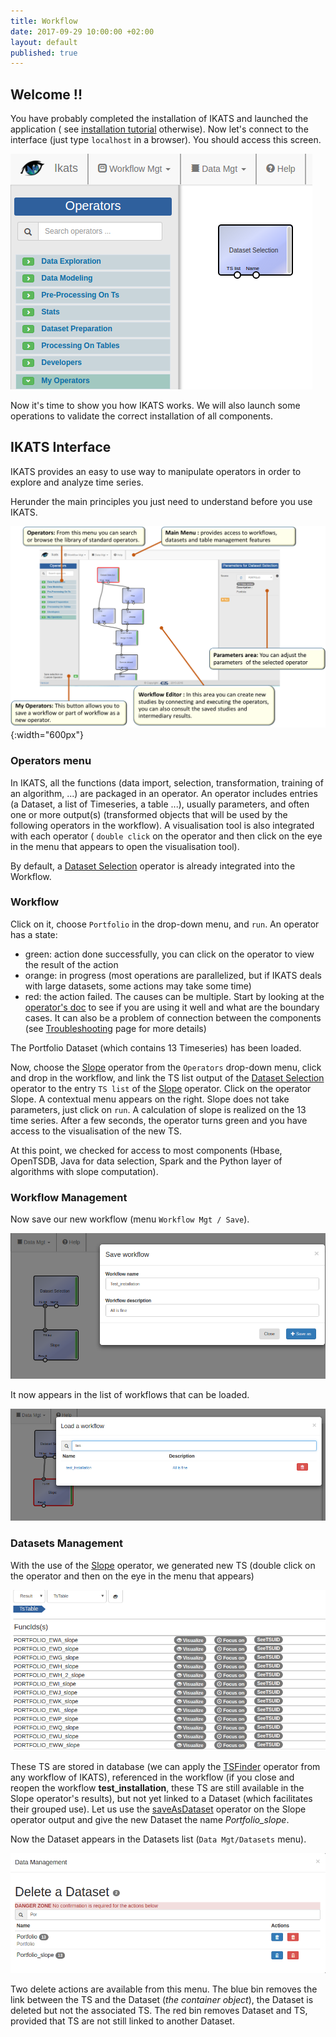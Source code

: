 ```yaml
---
title: Workflow
date: 2017-09-29 10:00:00 +02:00
layout: default
published: true
---
```



Welcome !!
-------------------------
You have probably completed the installation of IKATS and launched the application ( see
  <a href="https://github.com/IKATS/ikats-sandbox">installation tutorial</a> otherwise). Now let's connect to the interface (just type `localhost` in a browser). You should access this screen.

![Texte alternatif](/img/tuto00/DatasetSelection.png "Default screen interface")

Now it's time to show you how IKATS works. We will also launch some operations to validate the correct installation of all components.


## IKATS Interface

IKATS provides an easy to use way to manipulate operators in order to explore and analyze time series.

Herunder the main principles you just need to understand before you use IKATS.

![Texte alternatif](/img/ikats_interface.png "IKATS interface"){:width="600px"}


### Operators menu

In IKATS, all the functions (data import, selection, transformation, training of an algorithm, ...) are packaged in an operator. An operator includes entries (a Dataset, a list of Timeseries, a table ...), usually parameters, and often one or more output(s) (transformed objects that will be used by the following operators in the workflow). A visualisation tool is also integrated with each operator ( `double click` on the operator and then click on the eye in the menu that appears to open the visualisation tool).

By default, a [Dataset Selection](/doc/operators/DatasetSelection.html) operator is already integrated into the Workflow.

### Workflow

Click on it, choose `Portfolio` in the drop-down menu, and `run`.
An operator has a state:
- green: action done successfully, you can click on the operator to view the result of the action
- orange: in progress (most operations are parallelized, but if IKATS deals with large datasets, some actions may take some time)
- red: the action failed. The causes can be multiple. Start by looking at the [operator's doc](/operators.html) to see if you are using it well and what are the boundary cases. It can also be a problem of connection between the components (see [Troubleshooting](https://github.com/IKATS/ikats-sandbox/blob/master/TROUBLESHOOTING.md) page for more details)

The Portfolio Dataset (which contains 13 Timeseries) has been loaded.

Now, choose the [Slope](/doc/operators/slope.html) operator from the `Operators` drop-down menu, click and drop in the workflow, and link the TS list output of the [Dataset Selection](/doc/operators/datasetSelection.html) operator to the entry `TS list` of the [Slope](/doc/operators/slope.html) operator. Click on the operator Slope. A contextual menu appears on the right. Slope does not take parameters, just click on `run`. A calculation of slope is realized on the 13 time series. After a few seconds, the operator turns green and you have access to the visualisation of the new TS.

At this point, we checked for access to most components (Hbase, OpenTSDB, Java for data selection, Spark and the Python layer of algorithms with slope computation).


### Workflow Management

Now save our new workflow (menu `Workflow Mgt / Save`).

![Texte alternatif](/img/tuto00/SaveWorkflow.png "Save Workflow")

It now appears in the list of workflows that can be loaded.

![Texte alternatif](/img/tuto00/loadWorkflow.png "Save Workflow")

### Datasets Management

With the use of the [Slope](/doc/operators/slope.html) operator, we generated new TS (double click on the operator and then on the eye in the menu that appears)

![Texte alternatif](/img/tuto00/newTSSlope.png "TS created by slope")

These TS are stored in database (we can apply the [TSFinder](/doc/operators/tsFinder.html) operator from any workflow of IKATS), referenced in the workflow (if you close and reopen the workflow **test_installation**, these TS are still available in the Slope operator's results), but not yet linked to a Dataset (which facilitates their grouped use). Let us use the [saveAsDataset](/doc/operators/saveAsDataset.html) operator on the Slope operator output and give the new Dataset the name *Portfolio_slope*.

Now the Dataset appears in the Datasets list (`Data Mgt/Datasets` menu).

![Texte alternatif](/img/tuto00/deleteDataset.png "Menu delete a dataset")

Two delete actions are available from this menu. The blue bin removes the link between the TS and the Dataset (*the container object*), the Dataset is deleted but not the associated TS. The red bin removes Dataset and TS, provided that TS are not still linked to another Dataset.
